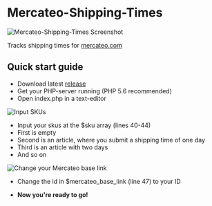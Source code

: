 # Mercateo-Shipping-Times
![Mercateo-Shipping-Times Screenshot](https://i.imgur.com/pGdsKEy.png)

Tracks shipping times for [mercateo.com](http://www.mercateo.com)


## Quick start guide
* Download latest [release](https://github.com/ADarkHero/Mercateo-Shipping-Times/releases)
* Get your PHP-server running (PHP 5.6 recommended)
* Open index.php in a text-editor


![Input SKUs](https://i.imgur.com/ribXrcA.png)
* Input your skus at the $sku array (lines 40-44)
* First is empty
* Second is an article, where you submit a shipping time of one day
* Third is an article with two days
* And so on

![Change your Mercateo base link](https://i.imgur.com/r0NEmCA.png)
* Change the id in $mercateo_base_link (line 47) to your ID

* **Now you're ready to go!**
